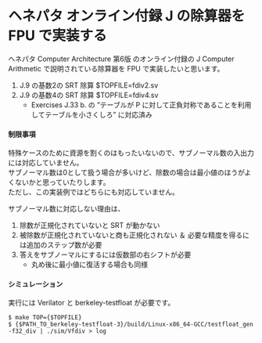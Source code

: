 # ヘネパタ オンライン付録 J の除算器を FPU で実装する

ヘネパタ Computer Architecture 第6版 のオンライン付録の  J Computer Arithmetic で説明されている除算器を FPU で実装したいと思います。

1. J.9 の基数2の SRT 除算  $TOPFILE=fdiv2.sv
2. J.9 の基数4の SRT 除算  $TOPFILE=fdiv4.sv
   - Exercises J.33 b. の ”テーブルが P に対して正負対称であることを利用してテーブルを小さくしろ” に対応済み

#### 制限事項

特殊ケースのために資源を割くのはもったいないので、サブノーマル数の入出力には対応していません。  
サブノーマル数は0として扱う場合が多いけど、除数の場合は最小値のほうがよくないかと思っていたりします。  
ただし、この実装例ではどちらにも対応していません。

サブノーマル数に対応しない理由は、

1. 除数が正規化されていないと SRT が動かない
2. 被除数が正規化されていないと商も正規化されない ＆ 必要な精度を得るには追加のステップ数が必要
3. 答えをサブノーマルにするには仮数部の右シフトが必要
   - 丸め後に最小値に復活する場合も同様

#### シミュレーション

実行には Verilator と berkeley-testfloat が必要です。

```
$ make TOP={$TOPFILE}
$ {$PATH_TO_berkeley-testfloat-3}/build/Linux-x86_64-GCC/testfloat_gen -f32_div | ./sim/Vfdiv > log
```

